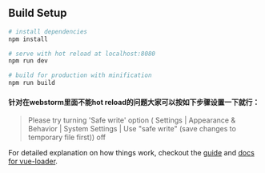 ## Build Setup

``` bash
# install dependencies
npm install

# serve with hot reload at localhost:8080
npm run dev

# build for production with minification
npm run build
```
#### 针对在webstorm里面不能hot reload的问题大家可以按如下步骤设置一下就行：
> Please try turning 'Safe write' option ( Settings | Appearance & Behavior | System Settings | Use "safe write" (save changes to temporary file first)) off

For detailed explanation on how things work, checkout the [guide](http://vuejs-templates.github.io/webpack/) and [docs for vue-loader](http://vuejs.github.io/vue-loader).
